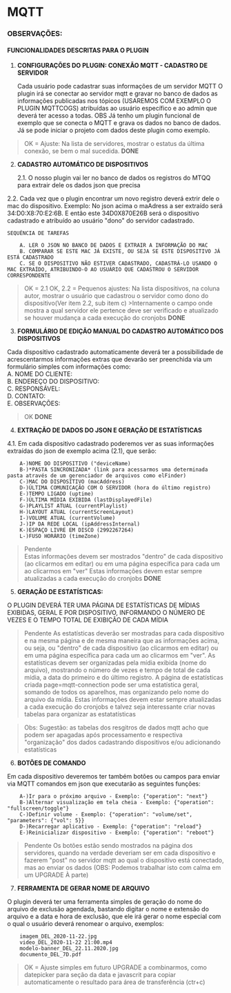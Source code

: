 # MQTT

### OBSERVAÇÕES:


#### FUNCIONALIDADES DESCRITAS PARA O PLUGIN

1. **CONFIGURAÇÕES DO PLUGIN: CONEXÃO MQTT - CADASTRO DE SERVIDOR**

	Cada usuário pode cadastrar suas informações de um servidor MQTT
	O plugin irá se conectar ao servidor mqtt e gravar no banco de dados as informações publicadas nos tópicos (USAREMOS COM EXEMPLO O PLUGIN MQTTCOGS) atribuídas ao usuário específico e ao admin que deverá ter acesso a todas. OBS Já tenho um plugin funcional de exemplo que se conecta o MQTT e grava os dados no banco de dados. Já se pode iniciar o projeto com dados deste plugin como exemplo.


>OK  = Ajuste: Na lista de servidores, mostrar o estatus da última conexão, se bem o mal sucedida. **DONE**


2. **CADASTRO AUTOMÁTICO DE DISPOSITIVOS**

	2.1. O nosso plugin vai ler no banco de dados os registros do MTQQ para extrair dele os dados json que precisa

  2.2. Cada vez que o plugin encontrar um novo registro deverá extrir dele o mac do dispositivo. Exemplo:  No json acima o maAdress a ser extraído será 34:D0:X8:70:E2:6B. E então este 34D0X870E26B será o dispositivo cadastrado e atribuído ao usuário "dono" do servidor cadastrado.
	
	SEQUÊNCIA DE TAREFAS

		A. LER O JSON NO BANCO DE DADOS E EXTRAIR A INFORMAÇÃO DO MAC
		B. COMPARAR SE ESTE MAC JÁ EXISTE, OU SEJA SE ESTE DISPOSITIVO JÁ ESTÁ CADASTRADO
		C. SE O DISPOSITIVO NÃO ESTIVER CADASTRADO, CADASTRÁ-LO USANDO O MAC EXTRAÍDO, ATRIBUINDO-O AO USUÁRIO QUE CADASTROU O SERVIDOR CORRESPONDENTE


>OK = 2.1 OK, 
>2.2 = Pequenos ajustes: Na lista dispositivos, na coluna autor, mostrar o usuário que cadastrou o servidor como dono do dispositivo(Ver item 2.2, sub item c) >Internamente o campo onde mostra a qual servidor ele pertence deve ser verificado e atualizado se houver mudança a cada execução do cronjobs **DONE**


3. **FORMULÁRIO DE EDIÇÃO MANUAL DO CADASTRO AUTOMÁTICO DOS DISPOSITIVOS**
	
  Cada dispositivo cadastrado automaticamente deverá ter a possibilidade de acrescentarmos informações extras que devarão ser preenchida via um formulário simples com informações como: <br />
		A. NOME DO CLIENTE:<br />
		B. ENDEREÇO DO DISPOSITIVO:<br />
		C. RESPONSÁVEL:<br />
		D. CONTATO:<br />
		E. OBSERVAÇÕES:<br />

>OK **DONE**

4. **EXTRAÇÃO DE DADOS DO JSON E GERAÇÃO DE ESTATÍSTICAS** 

4.1. Em cada dispositivo cadastrado poderemos ver as suas informações extraídas do json de exemplo acima (2.1), que serão:

		A-)NOME DO DISPOSITIVO ("deviceName)
		B-)*PASTA SINCRONIZADA* (link para acessarmos uma determinada pasta através de um gerenciador de arquivos como elFinder)
		C-)MAC DO DISPOSITIVO (macAddress)
		D-)ÚLTIMA COMUNICAÇÃO COM O SERVIDOR (hora do último registro)
		E-)TEMPO LIGADO (uptime)
		F-)ÚLTIMA MÍDIA EXIBIDA (lastDisplayedFile)
		G-)PLAYLIST ATUAL (currentPlaylist)
		H-)LAYOUT ATUAL (currentScreenLayout)
		I-)VOLUME ATUAL (currentVolume)
		J-)IP DA REDE LOCAL (ipAddressInternal)
		K-)ESPAÇO LIVRE EM DISCO (2992267264)
		L-)FUSO HORÁRIO (timeZone)

>Pendente  
>Estas informações devem ser mostrados "dentro" de cada dispositivo (ao clicarmos em editar) ou em uma página específica para cada um ao clicarmos em "ver"
>Estas informações devem estar sempre atualizadas a cada execução do cronjobs **DONE**

5. **GERAÇÃO DE ESTATÍSTICAS:**

O PLUGIN DEVERÁ TER UMA PÁGINA DE ESTATÍSTICAS DE MÍDIAS EXIBIDAS, GERAL E POR DISPOSITIVO, INFORMANDO O NÚMERO DE VEZES E O TEMPO TOTAL DE EXIBIÇÃO DE CADA MÍDIA

>Pendente
>As estatísticas deverão ser mostradas para cada dispositivo e na mesma página e de mesma maneira que as informações acima, ou seja, ou "dentro" de cada dispositivo (ao clicarmos em editar) ou em uma página específica para cada um ao clicarmos em "ver".
>As estatísticas devem ser organizadas pela mídia exibida (nome do arquivo), mostrando o número de vezes e tempo de total de cada mídia, a data do primeiro e do último registro.
>A página de estatísticas criada page=mqtt-connection pode ser uma estatística geral, somando de todos os aparelhos, mas organizando pelo nome do arquivo da mídia.
>Estas informações devem estar sempre atualizadas a cada execução do cronjobs e talvez seja interessante criar novas tabelas para organizar as estatatísticas

>Obs: Sugestão: as tabelas dos resgitros de dados mqtt acho que podem ser apagadas após processamento e respectiva "organização" dos dados cadastrando dispositivos e/ou adicionando estatísticas


6. **BOTÕES DE COMANDO**

Em cada dispositivo deveremos ter também botões ou campos para enviar via MQTT comandos em json que executarão as seguintes funções:

		A-)Ir para o próximo arquivo - Exemplo: {"operation": "next"}	
		B-)Alternar visualização em tela cheia - Exemplo: {"operation": "fullscreen/toggle"}	
		C-)Definir volume - Exemplo: {"operation": "volume/set", "parameters": {"vol": 5}}
		D-)Recarregar aplicativo - Exemplo: {"operation": "reload"}
		E-)Reinicializar dispositivo - Exemplo: {"operation": "reboot"}		


>Pendente
	Os botões estão sendo mostrados na página dos servidores, quando na verdade deveriam ser em cada dispositivo e fazerem "post" no servidor mqtt ao qual o dispositivo está conectado, mas ao enviar os dados (OBS: Podemos trabalhar isto com calma em um UPGRADE À parte)


7. **FERRAMENTA DE GERAR NOME DE ARQUIVO**

O plugin deverá ter uma ferramenta simples de geração do nome do arquivo de exclusão agendada, bastando digitar o nome e extensão do arquivo e a data e hora de exclusão, que ele irá gerar o nome especial com o qual o usuário deverá renomear o arquivo, exemplos: 

		imagem_DEL_2020-11-22.jpg
		video_DEL_2020-11-22 21:00.mp4
		modelo-banner_DEL_22.11.2020.jpg
		documento_DEL_7D.pdf

>OK = Ajuste simples em futuro UPGRADE a combinarmos, como datepicker para seção da data e javascrit para copiar automaticamente o resultado para área de transferência (ctr+c)
